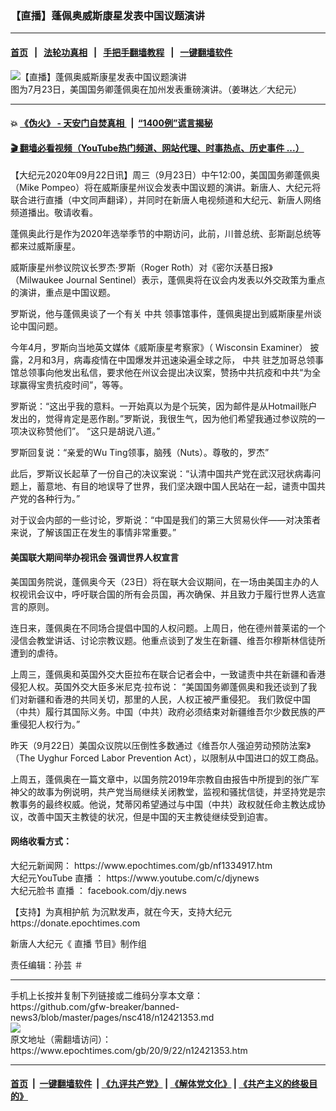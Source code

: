 ### 【直播】蓬佩奥威斯康星发表中国议题演讲
------------------------

#### [首页](https://github.com/gfw-breaker/banned-news3/blob/master/README.md) &nbsp;&nbsp;|&nbsp;&nbsp; [法轮功真相](https://github.com/begood0513/basic/blob/master/README.md)  &nbsp;&nbsp;|&nbsp;&nbsp; [手把手翻墙教程](https://github.com/gfw-breaker/guides/wiki)  &nbsp;&nbsp;|&nbsp;&nbsp; [一键翻墙软件](https://github.com/gfw-breaker/nogfw/blob/master/README.md)  



<div><img alt="【直播】蓬佩奥威斯康星发表中国议题演讲" class="attachment-djy_600_400 size-djy_600_400 wp-post-image" src="https://i.epochtimes.com/assets/uploads/2020/08/2-11-1-e1595566145542-1-600x400-2.jpg"/>
<div class="caption">
 图为7月23日，美国国务卿蓬佩奥在加州发表重磅演讲。（姜琳达／大纪元）
</div></div><hr/>

#### 💥 [《伪火》 - 天安门自焚真相 ](http://158.247.195.190:10000/videos/blog/weihuo.html)&nbsp; |&nbsp; [“1400例”谎言揭秘  ](http://158.247.195.190:10000/videos/blog/jiexi1400.html)

#### [ 🎬  翻墙必看视频（YouTube热门频道、网站代理、时事热点、历史事件 ...）](https://github.com/gfw-breaker/links/blob/master/banned.md)

<div><p>
 【大纪元2020年09月22日讯】周三（9月23日）中午12:00，美国国务卿蓬佩奥（Mike Pompeo）将在威斯康星州议会发表中国议题的演讲。新唐人、大纪元将联合进行直播（中文同声翻译），并同时在新唐人电视频道和大纪元、新唐人网络频道播出。敬请收看。
</p>
<p>
 <center>
 </center>
 蓬佩奥此行是作为2020年选举季节的中期访问，此前，川普总统、彭斯副总统等都来过威斯康星。
</p>
<p>
 威斯康星州参议院议长罗杰·罗斯（Roger Roth）对《密尔沃基日报》（Milwaukee Journal Sentinel）表示，蓬佩奥将在议会内发表以外交政策为重点的演讲，重点是中国议题。
</p>
<p>
 罗斯说，他与蓬佩奥谈了一个有关
 <ok href="https://www.epochtimes.com/gb/tag/%E4%B8%AD%E5%85%B1.html">
  中共
 </ok>
 领事馆事件，蓬佩奥提出到威斯康星州谈论中国问题。
</p>
<p>
 今年4月，罗斯向当地英文媒体《威斯康星考察家》（
 <ok href="https://wisconsinexaminer.com/2020/04/10/chinese-government-asks-wisconsin-senate-for-a-commendation/">
  Wisconsin Examiner）
 </ok>
 披露，2月和3月，病毒疫情在中国爆发并迅速染遍全球之际，
 <ok href="https://www.epochtimes.com/gb/tag/%E4%B8%AD%E5%85%B1.html">
  中共
 </ok>
 驻芝加哥总领事馆总领事向他发出私信，要求他在州议会提出决议案，赞扬中共抗疫和中共“为全球赢得宝贵抗疫时间”，等等。
</p>
<p>
 罗斯说：“这出乎我的意料。一开始真以为是个玩笑，因为邮件是从Hotmail账户发出的，觉得肯定是恶作剧。”罗斯说，我很生气，因为他们希望我通过参议院的一项决议称赞他们”。 “这只是胡说八道。”
</p>
<p>
 罗斯回复说：“亲爱的Wu Ting领事，脑残（Nuts）。尊敬的，罗杰”
</p>
<p>
 此后，罗斯议长起草了一份自己的决议案说：“认清中国共产党在武汉冠状病毒问题上，蓄意地、有目的地误导了世界，我们坚决跟中国人民站在一起，谴责中国共产党的各种行为。”
</p>
<p>
 对于议会内部的一些讨论，罗斯说：“中国是我们的第三大贸易伙伴——对决策者来说，了解该国正在发生的事情非常重要。”
</p>
<h4 class="title pg-title">
 美国联大期间举办视讯会 强调世界人权宣言
</h4>
<p>
 美国国务院说，蓬佩奥今天（23日）将在联大会议期间，在一场由美国主办的人权视讯会议中，呼吁联合国的所有会员国，再次确保、并且致力于履行世界人选宣言的原则。
</p>
<p>
 连日来，蓬佩奥在不同场合提倡中国的人权问题。上周日，他在德州普莱诺的一个浸信会教堂讲话、讨论宗教议题。他重点谈到了发生在新疆、维吾尔穆斯林信徒所遭到的虐待。
</p>
<p>
 上周三，蓬佩奥和英国外交大臣拉布在联合记者会中，一致谴责中共在新疆和香港侵犯人权。英国外交大臣多米尼克·拉布说： “美国国务卿蓬佩奥和我还谈到了我们对新疆和香港的共同关切，那里的人民，人权正被严重侵犯。 我们敦促中国（中共）履行其国际义务。中国（中共）政府必须结束对新疆维吾尔少数民族的严重侵犯人权行为。”
</p>
<p>
 昨天（9月22日）美国众议院以压倒性多数通过《维吾尔人强迫劳动预防法案》（The Uyghur Forced Labor Prevention Act），以限制从中国进口的奴工商品。
</p>
<p>
 上周五，蓬佩奥在一篇文章中，以国务院2019年宗教自由报告中所提到的张广军神父的故事为例说明，共产党当局继续关闭教堂，监视和骚扰信徒，并坚持党是宗教事务的最终权威。他说，梵蒂冈希望通过与中国（中共）政权就任命主教达成协议，改善中国天主教徒的状况，但是中国的天主教徒继续受到迫害。
</p>
<h4>
 网络收看方式：
</h4>
<p>
 大纪元新闻网：
 <ok href="https://www.epochtimes.com/gb/nf1334917.htm" rel="noopener noreferrer" target="_blank">
  https://www.epochtimes.com/gb/nf1334917.htm
 </ok>
 <br/>
 大纪元YouTube
 <ok href="https://www.epochtimes.com/gb/tag/%e7%9b%b4%e6%92%ad.html">
  直播
 </ok>
 ：
 <ok href="https://www.youtube.com/c/djynews" rel="noopener noreferrer" target="_blank">
  https://www.youtube.com/c/djynews
 </ok>
 <br/>
 大纪元脸书
 <ok href="https://www.epochtimes.com/gb/tag/%e7%9b%b4%e6%92%ad.html">
  直播
 </ok>
 ：
 <ok href="http://facebook.com/djy.news" rel="noopener noreferrer" target="_blank">
  facebook.com/djy.news
 </ok>
</p>
<p>
 【支持】为真相护航 为沉默发声，就在今天，支持大纪元
 <br/>
 <ok href="https://donate.epochtimes.com/" rel="noopener noreferrer" target="_blank">
  https://donate.epochtimes.com
 </ok>
</p>
<p>
 新唐人大纪元《
 <ok href="https://www.epochtimes.com/gb/tag/%e7%9b%b4%e6%92%ad.html">
  直播
 </ok>
 节目》制作组
</p>
<p>
 责任编辑：孙芸 ＃
</p>
</div>
<hr/>
手机上长按并复制下列链接或二维码分享本文章：<br/>
https://github.com/gfw-breaker/banned-news3/blob/master/pages/nsc418/n12421353.md <br/>
<a href='https://github.com/gfw-breaker/banned-news3/blob/master/pages/nsc418/n12421353.md'><img src='https://github.com/gfw-breaker/banned-news3/blob/master/pages/nsc418/n12421353.md.png'/></a> <br/>
原文地址（需翻墙访问）：https://www.epochtimes.com/gb/20/9/22/n12421353.htm


------------------------
#### [首页](https://github.com/gfw-breaker/banned-news3/blob/master/README.md) &nbsp;|&nbsp; [一键翻墙软件](https://github.com/gfw-breaker/nogfw/blob/master/README.md) &nbsp;| [《九评共产党》](https://github.com/gfw-breaker/9ping.md/blob/master/README.md#九评之一评共产党是什么) | [《解体党文化》](https://github.com/gfw-breaker/jtdwh.md/blob/master/README.md) | [《共产主义的终极目的》](https://github.com/gfw-breaker/gczydzjmd.md/blob/master/README.md)


<img src='http://gfw-breaker.win/banned-news3/pages/nsc418/n12421353.md' width='0px' height='0px'/>